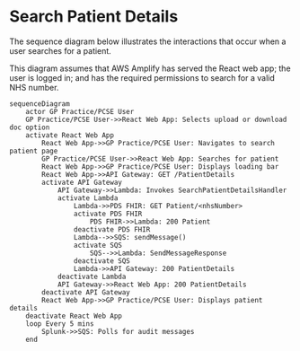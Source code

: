 # Search Patient Details

The sequence diagram below illustrates the interactions that occur when a user searches for a patient.

This diagram assumes that AWS Amplify has served the React web app; the user is logged in; and has the required
permissions to search for a valid NHS number.

```mermaid
sequenceDiagram
    actor GP Practice/PCSE User
    GP Practice/PCSE User->>React Web App: Selects upload or download doc option
    activate React Web App
        React Web App->>GP Practice/PCSE User: Navigates to search patient page
        GP Practice/PCSE User->>React Web App: Searches for patient
        React Web App->>GP Practice/PCSE User: Displays loading bar
        React Web App->>API Gateway: GET /PatientDetails
        activate API Gateway
            API Gateway->>Lambda: Invokes SearchPatientDetailsHandler
            activate Lambda
                Lambda->>PDS FHIR: GET Patient/<nhsNumber>
                activate PDS FHIR
                    PDS FHIR->>Lambda: 200 Patient
                deactivate PDS FHIR
                Lambda-->>SQS: sendMessage()
                activate SQS
                    SQS-->>Lambda: SendMessageResponse
                deactivate SQS
                Lambda->>API Gateway: 200 PatientDetails
            deactivate Lambda
            API Gateway->>React Web App: 200 PatientDetails
        deactivate API Gateway
        React Web App->>GP Practice/PCSE User: Displays patient details
    deactivate React Web App
    loop Every 5 mins
        Splunk->>SQS: Polls for audit messages
    end
```
